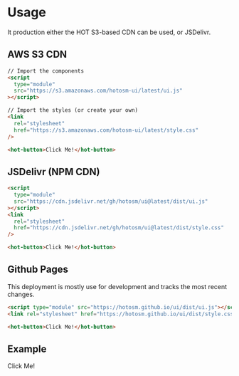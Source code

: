 # Usage

It production either the HOT S3-based CDN can be used, or JSDelivr.

## AWS S3 CDN

```html
// Import the components
<script
  type="module"
  src="https://s3.amazonaws.com/hotosm-ui/latest/ui.js"
></script>

// Import the styles (or create your own)
<link
  rel="stylesheet"
  href="https://s3.amazonaws.com/hotosm-ui/latest/style.css"
/>

<hot-button>Click Me!</hot-button>
```

## JSDelivr (NPM CDN)

```html
<script
  type="module"
  src="https://cdn.jsdelivr.net/gh/hotosm/ui@latest/dist/ui.js"
></script>
<link
  rel="stylesheet"
  href="https://cdn.jsdelivr.net/gh/hotosm/ui@latest/dist/style.css"
/>

<hot-button>Click Me!</hot-button>
```

## Github Pages

This deployment is mostly use for development and tracks the most recent
changes.

```html
<script type="module" src="https://hotosm.github.io/ui/dist/ui.js"></script>
<link rel="stylesheet" href="https://hotosm.github.io/ui/dist/style.css" />

<hot-button>Click Me!</hot-button>
```

## Example

<!-- markdownlint-disable -->

<hot-button>Click Me!</hot-button>

<!-- markdownlint-enable -->
